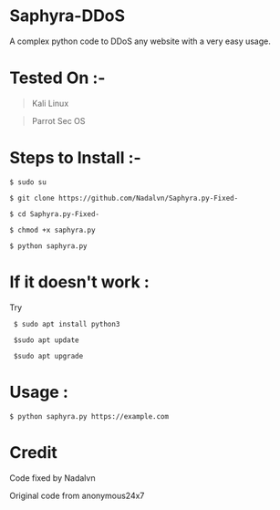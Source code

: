 # Saphyra-DDoS
A complex python code to DDoS any website with a very easy usage.



# Tested On :- 
  > Kali Linux
  
  > Parrot Sec OS 



# Steps to Install :- 

    $ sudo su

    $ git clone https://github.com/Nadalvn/Saphyra.py-Fixed-

    $ cd Saphyra.py-Fixed-
    
    $ chmod +x saphyra.py

    $ python saphyra.py



# If it doesn't work :

Try

     $ sudo apt install python3

     $sudo apt update

     $sudo apt upgrade



# Usage :

    $ python saphyra.py https://example.com

# Credit

Code fixed by Nadalvn

Original code from anonymous24x7
